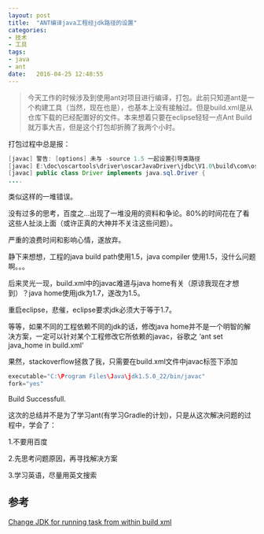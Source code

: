 ```yaml
---
layout: post
title:  "ANT编译java工程经jdk路径的设置"
categories: 
- 技术
- 工具
tags: 
- java
- ant
date:   2016-04-25 12:48:55
---
```


> 今天工作的时候涉及到使用ant对项目进行编译，打包。此前只知道ant是一个构建工具（当然，现在也是），也基本上没有接触过。但是build.xml是从仓库下载的已经配置好的文件。本来想着只要在eclipse轻轻一点Ant Build 就万事大吉，但是这个打包却折腾了我两个小时。

打包过程中总是报：

```java
[javac] 警告: [options] 未与 -source 1.5 一起设置引导类路径
[javac] E:\doc\oscartools\driver\oscarJavaDriver\jdbc\V1.0\build\com\oscar\Driver.java:50: 错误: com.oscar.Driver不是抽象的, 并且未覆盖java.sql.Driver中的抽象方法getParentLogger()
[javac] public class Driver implements java.sql.Driver {
....
```

类似这样的一堆错误。

没有过多的思考，百度之...出现了一堆没用的资料和争论。80%的时间花在了看这些人扯淡上面（或许正真的大神并不关注这些问题）。

严重的浪费时间和影响心情，遂放弃。

静下来想想，工程的java build path使用1.5，java compiler 使用1.5，没什么问题啊。。。

后来灵光一现，build.xml中的javac难道与java home有关（原谅我现在才想到）？java home使用jdk为1.7，遂改为1.5。

重启eclipse，悲催，eclipse要求jdk必须大于等于1.7。

等等，如果不同的工程依赖不同的jdk的话，修改java home并不是一个明智的解决方案，一定可以针对某个工程修改它所依赖的javac，谷歌之 ‘ant set java_home in build.xml’

果然，stackoverflow拯救了我，只需要在build.xml文件中javac标签下添加

```java
executable="C:\Program Files\Java\jdk1.5.0_22/bin/javac"
fork="yes"
```
<!-- more -->

Build Successfull.

这次的总结并不是为了学习ant(有学习Gradle的计划)，只是从这次解决问题的过程中，学会了：

1.不要用百度

2.先思考问题原因，再寻找解决方案

3.学习英语，尽量用英文搜索

## 参考

[Change JDK for running <ANT> task from within build xml](http://stackoverflow.com/questions/17594075/change-jdk-for-running-ant-task-from-within-build-xml)


